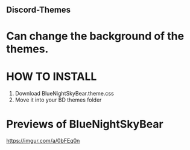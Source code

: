 ## Discord-Themes

# Can change the background of the themes.

# HOW TO INSTALL
1) Download BlueNightSkyBear.theme.css
2) Move it into your BD themes folder

# Previews of BlueNightSkyBear

https://imgur.com/a/0bFEq0n
